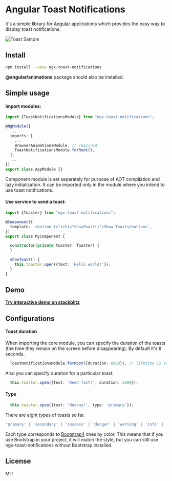 # Angular Toast Notifications

It's a simple library for [Angular](https://github.com/angular/angular) applications which provides the easy way to display toast notifications.

![Toast Sample](https://i.imgur.com/yj5LT3f.png)

## Install

```bash
npm install --save ngx-toast-notifications
```
**@angular/animations** package should also be installed.

## Simple usage

#### Import modules:

```typescript
import {ToastNotificationsModule} from "ngx-toast-notifications";

@NgModule({
  ...
  imports: [
    ...
    BrowserAnimationsModule, // required
    ToastNotificationsModule.forRoot(),
  ],
  ...
})
export class AppModule {}
```

Component module is set separately for purpose of AOT compilation and lazy initialization. It can be imported only in
the module where you intend to use toast notifications.

#### Use service to send a toast:

```typescript
import {Toaster} from "ngx-toast-notifications";

@Component({
  template: '<button (click)="showToast()">Show Toast</button>',
})
export class MyComponent {

  constructor(private toaster: Toaster) {
  }

  showToast() {
    this.toaster.open({text: 'Hello world!'});
  }
}
```

## Demo

**[Try interactive demo on stackblitz](https://stackblitz.com/edit/ngx-toast-notifications?embed=1&file=app/app.component.ts)**

## Configurations

#### Toast duration

When importing the core module, you can specify the duration of the toasts (the time they remain on the screen
before disappearing). By default it's 8 seconds.
```typescript
  ToastNotificationsModule.forRoot({duration: 6000}), // lifetime is set to 6 seconds
```
Also you can specify duration for a particular toast:
```typescript
  this.toaster.open({text: 'Reed fast!', duration: 3000});
```

#### Type

```typescript
  this.toaster.open({text: 'Hooray!', type: 'primary'});
```

There are eight types of toasts so far.
```typescript
'primary' | 'secondary' | 'success' | 'danger' | 'warning' | 'info' | 'light' | 'dark'
```
Each type corresponds to [Bootstrap4](https://getbootstrap.com/docs/4.0/utilities/colors/#background-color) ones by
color. This means that if you use Bootstrap in your project, it will match the style, but you can still use
ngx-toast-notifications without Bootstrap installed.

## License

MIT
